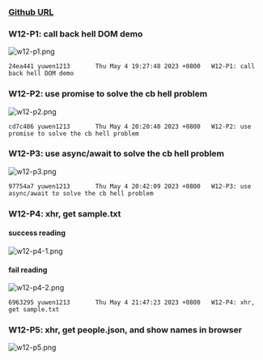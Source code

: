 ### [Github URL](https://github.com/yuwen1213/1112-1N-js-demo-211410740.git)

### W12-P1: call back hell DOM demo

![w12-p1.png](https://hlbovfzvhsftjuylmwlc.supabase.co/storage/v1/object/public/demo-40/md_1N_img/w12-p1.png)

```
24ea441 yuwen1213       Thu May 4 19:27:48 2023 +0800   W12-P1: call back hell DOM demo

```

### W12-P2: use promise to solve the cb hell problem

![w12-p2.png](https://hlbovfzvhsftjuylmwlc.supabase.co/storage/v1/object/public/demo-40/md_1N_img/w12-p2.png)

```
cd7c486 yuwen1213       Thu May 4 20:20:40 2023 +0800   W12-P2: use promise to solve the cb hell problem

```

### W12-P3: use async/await to solve the cb hell problem

![w12-p3.png](https://hlbovfzvhsftjuylmwlc.supabase.co/storage/v1/object/public/demo-40/md_1N_img/w12-p3.png)

```
97754a7 yuwen1213       Thu May 4 20:42:09 2023 +0800   W12-P3: use async/await to solve the cb hell problem

```

### W12-P4: xhr, get sample.txt

#### success reading

![w12-p4-1.png](https://hlbovfzvhsftjuylmwlc.supabase.co/storage/v1/object/public/demo-40/md_1N_img/w12-p4-1.png)

#### fail reading

![w12-p4-2.png](https://hlbovfzvhsftjuylmwlc.supabase.co/storage/v1/object/public/demo-40/md_1N_img/w12-p4-2.png)

```
6963295 yuwen1213       Thu May 4 21:47:23 2023 +0800   W12-P4: xhr, get sample.txt

```

### W12-P5: xhr, get people.json, and show names in browser

![w12-p5.png](https://hlbovfzvhsftjuylmwlc.supabase.co/storage/v1/object/public/demo-40/md_1N_img/w12-p5.png)

